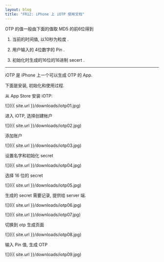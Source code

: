 ```yaml
---
layout: blog
title: "FR12: iPhone 上 iOTP 使用文档"
---
```


OTP 的值一般由下面的值取 MD5 的前6位得到

1. 当前的时间值, 以10秒为粒度 .

2. 用户输入的 4位数字的 Pin .

3. 初始化时生成的16位的16进制 secert .

---

iOTP 是 iPhone 上一个可以生成 OTP 的 App.

下面是安装, 初始化和使用过程.

从 App Store 安装 iOTP:

![]({{ site.url }}/downloads/iotp01.jpg)

进入 iOTP, 选择创建帐户

![]({{ site.url }}/downloads/iotp02.jpg)

添加账户

![]({{ site.url }}/downloads/iotp03.jpg)

设置名字和初始化 secret

![]({{ site.url }}/downloads/iotp04.jpg)

选择 16 位的 secret

![]({{ site.url }}/downloads/iotp05.jpg)

生成的 secret 需要记录, 提供给 server 端.

![]({{ site.url }}/downloads/iotp06.jpg)

![]({{ site.url }}/downloads/iotp07.jpg)

切换到 otp 生成页面

![]({{ site.url }}/downloads/iotp08.jpg)

输入 Pin 值, 生成 OTP

![]({{ site.url }}/downloads/iotp09.jpg)